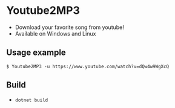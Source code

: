# Youtube2MP3

- Download your favorite song from youtube!
- Available on Windows and Linux

## Usage example

```
$ Youtube2MP3 -u https://www.youtube.com/watch?v=dQw4w9WgXcQ
```

## Build

- `dotnet build`
